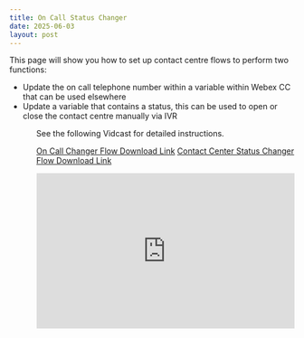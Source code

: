 ```yaml
---
title: On Call Status Changer
date: 2025-06-03
layout: post
---
```


This page will show you how to set up contact centre flows to perform two functions:

<ul>
<li>Update the on call telephone number within a variable within Webex CC that can be used elsewhere</li>
<li>Update a variable that contains a status, this can be used to open or close the contact centre manually via IVR</li>
<ul>

See the following Vidcast for detailed instructions.

<a href="./assets/files/CC_OnCall_Changer_GlobalVariable.json" target="_blank">On Call Changer Flow Download Link</a>
<a href="./assets/files/CC_Status_Changer_GlobalVariable.json" target="_blank">Contact Center Status Changer Flow Download Link</a>

<div style="padding-bottom:60.25%; position:relative; display:block; width: 100%">
	<iframe src="https://app.vidcast.io/share/embed/889c2cbf-51b2-4cc9-94f8-9143078dca83" width="100%" height="100%" title="Introduction to Experience Management" frameborder="0" loading="lazy" allowfullscreen style="position:absolute; top:0; left: 0"></iframe>
</div>
